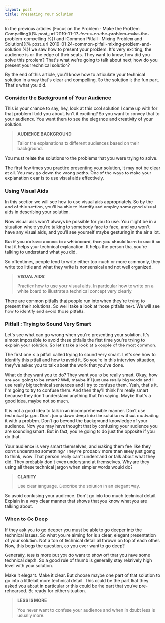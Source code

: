 ```yaml
---
layout: post
title: Presenting Your Solution
---
```


In the previous articles [Focus on the Problem - Make the Problem Compelling]({% post_url 2019-01-17-focus-on-the-problem-make-the-problem-compelling %}) and [Common Pitfall - Mixing Problem and Solution]({% post_url 2019-01-24-common-pitfall-mixing-problem-and-solution %}) we saw how to present your problem. It's very exciting, the audience is on the edge of their seats. They want to know, how did you solve this problem? That's what we're going to talk about next, how do you present your technical solution? 

By the end of this article, you'll know how to articulate your technical solution in a way that's clear and compelling. So the solution is the fun part. That's what you did. 

### Consider the Background of Your Audience

This is your chance to say, hey, look at this cool solution I came up with for that problem I told you about. Isn't it exciting? So you want to convey that to your audience. You want them to see the elegance and creativity of your solution. 

<blockquote class="note">
  <strong>AUDIENCE BACKGROUND</strong> 
  <p>
    Tailor the explanations to different audiences based on their background.
  </p>
</blockquote>

You must relate the solutions to the problems that you were trying to solve. 

The first few times you practice presenting your solution, it may not be clear at all. You may go down the wrong paths. One of the ways to make your explanation clear is to use visual aids effectively.

### Using Visual Aids

In this section we will see how to use visual aids appropriately. So by the end of this section, you'll be able to identify and employ some good visual aids in describing your solution. 

Now visual aids won't always be possible for you to use. You might be in a situation where you're talking to somebody face to face, and you won't have any visual aids, and you'll see yourself maybe gesturing in the air a lot. 

But if you do have access to a whiteboard, then you should learn to use it so that it helps your technical explanation. It helps the person that you're talking to understand what you did.

So oftentimes, people tend to write either too much or more commonly, they write too little and what they write is nonsensical and not well organized. 

<blockquote class="note">
  <strong>VISUAL AIDS</strong> 
  <p>
    Practice how to use your visual aids. In particular how to write on a white board to illustrate a technical concept very clearly.
  </p>
</blockquote>

There are common pitfalls that people run into when they're trying to present their solutions. So we'll take a look at those pitfalls next. We will see how to identify and avoid those pitfalls.

### Pitfall : Trying to Sound Very Smart

Let's see what can go wrong when you're presenting your solution. It's almost impossible to avoid these pitfalls the first time you're trying to explain your solution. So let's take a look at a couple of the most common. 

The first one is a pitfall called trying to sound very smart. Let's see how to identify this pitfall and how to avoid it. So you're in this interview situation, they've asked you to talk about the work that you've done. 

What do they want you to do? They want you to be really smart. Okay, how are you going to be smart? Well, maybe if I just use really big words and I use really big technical sentences and I try to confuse them. Yeah, that's it. I'm going to try to confuse them. And then they'll think I'm really smart because they don't understand anything that I'm saying. Maybe that's a good idea, maybe not so much.

It is not a good idea to talk in an incomprehensible manner. Don’t use technical jargon. Don’t jump down deep into the solution without motivating it with a problem.  Don’t go beyond the background knowledge of your audience. Now you may have thought that by confusing your audience you are sounding smart. But in fact, you're going to do just the opposite if you do that. 

Your audience is very smart themselves, and making them feel like they don't understand something? They're probably more than likely just going to think, wow! That person really can't understand or talk about what they did. They probably don't even understand at themselves. Why are they using all these technical jargon when simpler words would do? 

<blockquote class="note">
  <strong>CLARITY</strong> 
  <p>
    Use clear language. Describe the solution in an elegant way.
  </p>
</blockquote>

So avoid confusing your audience. Don't go into too much technical detail. Explain in a very clear manner that shows that you know what you are talking about. 

### When to Go Deep

If they ask you to go deeper you must be able to go deeper into the technical issues. So what you're aiming for is a clear, elegant presentation of your solution. Not a ton of technical detail all thrown on top of each other. Now, this begs the question, do you ever want to go deep?

Generally, less is more but you do want to show off that you have some technical depth. So a good rule of thumb is generally stay relatively high level with your solution. 

Make it elegant. Make it clear. But choose maybe one part of that solution to go into a little bit more technical detail. This could be the part that they asked you about in particular or this could be the part that you've pre-rehearsed. Be ready for either situation.

<blockquote class="note">
  <strong>LESS IS MORE</strong> 
  <p>
    You never want to confuse your audience and when in doubt less is usually more.
  </p>
</blockquote>
